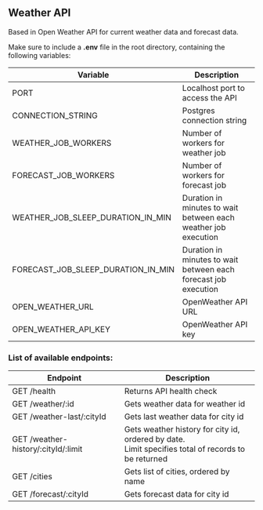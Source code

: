 ## Weather API

Based in Open Weather API for current weather data and forecast data.

Make sure to include a **.env** file in the root directory, containing the following variables:

| Variable                           | Description                                                     |
|------------------------------------|-----------------------------------------------------------------|
| PORT                               | Localhost port to access the API                                |
| CONNECTION_STRING                  | Postgres connection string                                      |
| WEATHER_JOB_WORKERS                | Number of workers for weather job                               |
| FORECAST_JOB_WORKERS               | Number of workers for forecast job                              |
| WEATHER_JOB_SLEEP_DURATION_IN_MIN  | Duration in minutes to wait between each weather job execution  |
| FORECAST_JOB_SLEEP_DURATION_IN_MIN | Duration in minutes to wait between each forecast job execution |
| OPEN_WEATHER_URL                   | OpenWeather API URL                                             |
| OPEN_WEATHER_API_KEY               | OpenWeather API key                                             |


### List of available endpoints:
| Endpoint                            | Description                                                                                            |
|-------------------------------------|--------------------------------------------------------------------------------------------------------|
| GET /health                         | Returns API health check                                                                               |
| GET /weather/:id                    | Gets weather data for weather id                                                                       |
| GET /weather-last/:cityId           | Gets last weather data for city id                                                                     |
| GET /weather-history/:cityId/:limit | Gets weather history for city id, ordered by date.<br/>Limit specifies total of records to be returned |
| GET /cities                         | Gets list of cities, ordered by name                                                                   |
| GET /forecast/:cityId               | Gets forecast data for city id                                                                         |